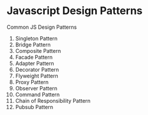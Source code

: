 # Javascript Design Patterns
Common JS Design Patterns

1) Singleton Pattern
2) Bridge Pattern
3) Composite Pattern
4) Facade Pattern
5) Adapter Pattern
6) Decorator Pattern
7) Flyweight Pattern
8) Proxy Pattern
9) Observer Pattern
10) Command Pattern
11) Chain of Responsibility Pattern
12) Pubsub Pattern
